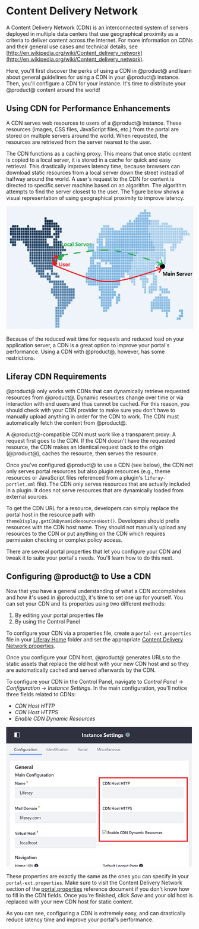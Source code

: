 # Content Delivery Network [](id=content-delivery-network)

A Content Delivery Network (CDN) is an interconnected system of servers
deployed in multiple data centers that use geographical proximity as a criteria
to deliver content across the Internet. For more information on CDNs and their
general use cases and technical details, see
[http://en.wikipedia.org/wiki/Content_delivery_network](http://en.wikipedia.org/wiki/Content_delivery_network).

Here, you'll first discover the perks of using a CDN in @product@ and learn
about general guidelines for using a CDN in your @product@ instance. Then,
you'll configure a CDN for your instance. It's time to distribute your @product@
content around the world!

## Using CDN for Performance Enhancements [](id=using-cdn-for-performance-enhancements)

A CDN serves web resources to users of a @product@ instance. These resources
(images, CSS files, JavaScript files, etc.) from the portal are stored on
multiple servers around the world. When requested, the resources are retrieved
from the server nearest to the user.

The CDN functions as a caching proxy. This means that once static content is
copied to a local server, it is stored in a cache for quick and easy retrieval.
This drastically improves latency time, because browsers can download static
resources from a local server down the street instead of halfway around the
world. A user's request to the CDN for content is directed to specific server
machine based on an algorithm. The algorithm attempts to find the server
closest to the user. The figure below shows a visual representation of using
geographical proximity to improve latency.

![Figure 1: The red lines on the map represent the required distances traveled by requests from a server to the user. Using CDN allows a user to request static resources from a much closer local server, improving download times.](../../../images/cdn-map.png)

Because of the reduced wait time for requests and reduced load on your
application server, a CDN is a great option to improve your portal's
performance. Using a CDN with @product@, however, has some restrictions.

## Liferay CDN Requirements [](id=liferay-cdn-requirements)

@product@ only works with CDNs that can dynamically retrieve requested resources
from @product@. Dynamic resources change over time or via interaction with end
users and thus cannot be cached. For this reason, you should check with your CDN
provider to make sure you don't have to manually upload anything in order for
the CDN to work. The CDN must automatically fetch the content from @product@.

A @product@-compatible CDN must work like a transparent proxy: A request first
goes to the CDN. If the CDN doesn't have the requested resource, the CDN makes
an identical request back to the origin (@product@), caches the resource, then
serves the resource.

Once you've configured @product@ to use a CDN (see below), the CDN not only
serves portal resources but also plugin resources (e.g., theme resources or
JavaScript files referenced from a plugin's `liferay-portlet.xml` file). The CDN
only serves resources that are actually included in a plugin. It does not serve
resources that are dynamically loaded from external sources.

To get the CDN URL for a resource, developers can simply replace the portal host
in the resource path with `themeDisplay.getCDNDynamicResourcesHost()`.
Developers should prefix resources with the CDN host name. They should not
manually upload any resources to the CDN or put anything on the CDN which
requires permission checking or complex policy access.

There are several portal properties that let you configure your CDN and tweak it
to suite your portal's needs. You'll learn how to do this next.

## Configuring @product@ to Use a CDN [](id=configuring-liferay-to-use-a-cdn)

Now that you have a general understanding of what a CDN accomplishes and how
it's used in @product@, it's time to set one up for yourself. You can set your
CDN and its properties using two different methods:

1. By editing your portal properties file
2. By using the Control Panel

To configure your CDN via a properties file, create a
`portal-ext.properties` file in your
[Liferay Home](/discover/deployment/-/knowledge_base/7-1/installing-product#liferay-home)
folder and set the appropriate
[Content Delivery Network properties](@platform-ref@/7.1-latest/propertiesdoc/portal.properties.html#Content%20Delivery%20Network).

Once you configure your CDN host, @product@ generates URLs to the static assets
that replace the old host with your new CDN host and so they are automatically
cached and served afterwards by the CDN.

To configure your CDN in the Control Panel, navigate to *Control Panel* &rarr;
*Configuration* &rarr; *Instance Settings*. In the main configuration, you'll
notice three fields related to CDNs:

- *CDN Host HTTP*
- *CDN Host HTTPS*
- *Enable CDN Dynamic Resources*

![Figure 2: The Control Panel lets you configure your portal's CDN.](../../../images/cdn-control-panel.png)

These properties are exactly the same as the ones you can specify in your
`portal-ext.properties`. Make sure to visit the Content Delivery Network section
of the
[portal.properties](@platform-ref@/7.1-latest/propertiesdoc/portal.properties.html#Content%20Delivery%20Network)
reference document if you don't know how to fill in the CDN fields. Once you're
finished, click *Save* and your old host is replaced with your new CDN host for
static content.

As you can see, configuring a CDN is extremely easy, and can drastically reduce
latency time and improve your portal's performance.
